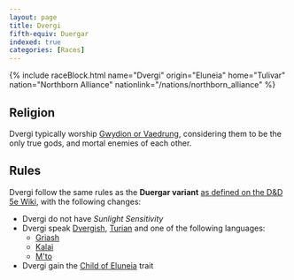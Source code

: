 ```yaml
---
layout: page
title: Dvergi
fifth-equiv: Duergar
indexed: true
categories: [Races]
---
```


{% include raceBlock.html name="Dvergi" origin="Eluneia" home="Tulivar" nation="Northborn Alliance" nationlink="/nations/northborn_alliance" %}

## Religion

Dvergi typically worship [Gwydion or Vaedrung](/pantheons/watchers), considering them to be the only true gods, and mortal
enemies of each other.

## Rules

Dvergi follow the same rules as the **Duergar variant** [as defined on the D&D 5e Wiki](https://www.dandwiki.com/wiki/Duergar,_Variant_(5e_Subrace)), with the following changes:

- Dvergi do not have _Sunlight Sensitivity_
- Dvergi speak [Dvergish](/general/languages), [Turian](/general/languages) and one of the following languages:
  - [Griash](/general/languages)
  - [Kalai](/general/languages)
  - [M'to](/general/languages)
- Dvergi gain the [Child of Eluneia](/rules/child_of_eluneia) trait
